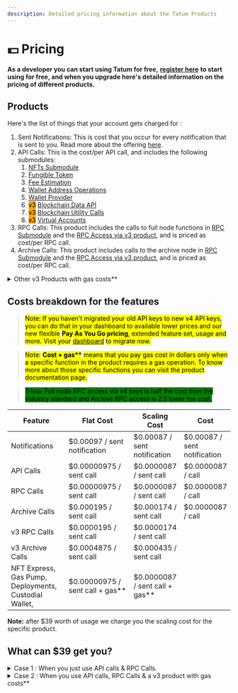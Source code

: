```yaml
---
description: Detailed pricing information about the Tatum Products
---
```


# 💵 Pricing

**As a developer you can start using Tatum for free,** [**register here**](https://dashboard.tatum.io) **to start using for free, and when you upgrade here's detailed information on the pricing of different products.**

## Products

Here's the list of things that your account gets charged for :

1. Sent Notifications: This is cost that you occur for every notification that is sent to you. Read more about the offering [here](docs/notifications/).
2. API Calls: This is the cost/per API call, and includes the following submodules:
   1. [NFTs Submodule](docs/nfts/)
   2. [Fungible Token](docs/fungible-tokens/)
   3. [Fee Estimation](docs/fee-estimation/)
   4. [Wallet Address Operations](docs/wallet-address-operations/)
   5. [Wallet Provider](docs/wallet-provider/)
   6. <mark style="background-color:orange;">v3</mark> [Blockchain Data API](https://apidoc.tatum.io/tag/Data-API)
   7. <mark style="background-color:orange;">v3</mark> [Blockchain Utility Calls](https://apidoc.tatum.io/tag/Algorand)
   8. <mark style="background-color:orange;">v3</mark> [Virtual Accounts](https://apidoc.tatum.io/tag/Account)
3. RPC Calls: This product includes the calls to full node functions in [RPC Submodule](docs/rpc/) and the [RPC Access via v3 product](https://apidoc.tatum.io/tag/Node-RPC), and is priced as cost/per RPC call.
4. Archive Calls: This product includes calls to the archive node in [RPC Submodule](docs/rpc/) and the [RPC Access via v3 product](https://apidoc.tatum.io/tag/Node-RPC), and is priced as cost/per RPC call.

<details>

<summary>Other v3 Products with gas costs**</summary>

1. <mark style="background-color:orange;">v3</mark> NFT Express: This feature allows you to mint NFTs on different chains,&#x20;
2. <mark style="background-color:orange;">v3</mark> Gas Pump: This feature allows you to pay gas fees for your or your user's operations in credits for v3, learn more about the feature [here](https://apidoc.tatum.io/tag/Gas-pump).
3. <mark style="background-color:orange;">v3</mark> Deployments: This feature allows you to deploy a smart contract. Read more about the feature [here](https://apidoc.tatum.com/#tag/Smart-Contract-interactions).
4. <mark style="background-color:orange;">v3</mark> Custodial Wallet: This feature allows you to create a custodial wallet and do transactions with it (requires gas cost). You can read more about the feature [here](https://apidoc.tatum.io/tag/Custodial-managed-wallets).

</details>

## Costs breakdown for the features&#x20;

> <mark style="background-color:yellow;">Note: If you haven't migrated your old API keys to new v4 API keys, you can do that in your dashboard to available lower prices and our new flexible</mark> <mark style="background-color:yellow;"></mark><mark style="background-color:yellow;">**Pay As You Go pricing**</mark><mark style="background-color:yellow;">, extended feature set, usage and more. Visit your</mark> [<mark style="background-color:yellow;">dashboard</mark>](https://dashboard.tatum.io) <mark style="background-color:yellow;">to migrate now.</mark>

> <mark style="background-color:yellow;">Note:</mark> <mark style="background-color:yellow;"></mark><mark style="background-color:yellow;">**Cost + gas\*\***</mark> <mark style="background-color:yellow;"></mark><mark style="background-color:yellow;">means that you pay gas cost in dollars only when a specific function in the product requires a gas operation. To know more about those specific functions you can visit the product documentation page.</mark>

> <mark style="background-color:green;">Trivia: Full node RPC access via v4 keys is half the cost than the industry standard and Archive RPC access is 2.5 lower the cost.</mark>

<table><thead><tr><th width="178.5">Feature</th><th width="263">Flat Cost</th><th>Scaling Cost</th><th data-hidden>Cost</th></tr></thead><tbody><tr><td>Notifications</td><td>$0.00097 / sent notification</td><td>$0.00087 / sent notification</td><td>$0.00087 / sent notification</td></tr><tr><td>API Calls</td><td>$0.00000975 / sent call</td><td>$0.0000087 / sent call</td><td>$0.0000087 / call</td></tr><tr><td>RPC Calls</td><td>$0.00000975 / sent call</td><td>$0.0000087 / sent call</td><td>$0.0000087 / call</td></tr><tr><td>Archive Calls</td><td>$0.000195 / sent call</td><td>$0.000174 / sent call</td><td>$0.0000087 / call</td></tr><tr><td>v3 RPC Calls</td><td>$0.0000195 / sent call</td><td>$0.0000174 / sent call</td><td></td></tr><tr><td>v3 Archive Calls</td><td>$0.0004875 / sent call</td><td>$0.000435 / sent call</td><td></td></tr><tr><td>NFT Express, <br>Gas Pump, Deployments, Custodial Wallet,</td><td>$0.00000975 / sent call + gas**</td><td>$0.0000087 / sent call + gas**</td><td></td></tr></tbody></table>

**Note:** after $39 worth of usage we charge you the scaling cost for the specific product.

## What can $39 get you?

<details>

<summary>Case 1 : When you just use API calls &#x26; RPC Calls.</summary>

In this case you get 4 Million API calls.

</details>

<details>

<summary>Case 2 : When you use API calls, RPC Calls &#x26; a v3 product with gas costs**</summary>

In this case you get 4 Million calls + you will be charged the gas cost in dollars, which you can track in the usage section in the [dashboard here](https://dashboard.tatum.io/usage).

</details>

